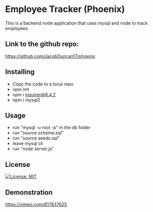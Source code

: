 # Employee Tracker (Phoenix)
This is a backend node application that uses mysql and node to track employees.

## Link to the github repo:
https://github.com/JacobDuncan17/phoenix

## Installing
* Copy the code to a local repo
* npm init
* npm i inquirer@8.4.2
* npm i mysql2

## Usage
* run "mysql -u root -p" in the db folder
* run "source schema.sql"
* run "source seeds.sql"
* leave mysql cli
* run "node server.js"

## License
[![License: MIT](https://img.shields.io/badge/License-MIT-yellow.svg)](https://opensource.org/licenses/MIT)

## Demonstration
https://vimeo.com/817837625
